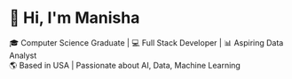 # 👋 Hi, I'm Manisha 

🎓 Computer Science Graduate | 💻 Full Stack Developer | 📊 Aspiring Data Analyst  
🌎 Based in USA | Passionate about AI, Data, Machine Learning
